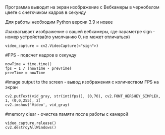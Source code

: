 Программа выводит на экран изображение с Вебкамеры в чернобелом цвете с счеткчиком кадров в секунду

Для работы необходим Python версии 3.9 и новее

#захватывает изображение с вашей вебкамеры, где параметре sign - номер устройства(по умолчанию 0, но может отличаться)

    video_capture = cv2.VideoCapture(<"sign">)

#FPS - подсчет кадров в секунду
    
    nowTime = time.time()
    fps = 1 / (nowTime - prevTime)
    prevTime = nowTime

#image output to the screen - вывод изображения с количеством FPS на экран
 
    cv2.putText(vid_gray, str(int(fps)), (0,70), cv2.FONT_HERSHEY_SIMPLEX, 1, (0,0,255), 2)
    cv2.imshow('Video', vid_gray)

#memory clear - очистка памяти после работы с камерой

    video_capture.release()
    cv2.destroyAllWindows()
